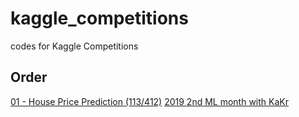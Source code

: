 # kaggle_competitions
codes for Kaggle Competitions

## Order
[01 - House Price Prediction (113/412)](https://github.com/eugene-ryu/kaggle_competitions/tree/main/01_House_Price_Prediction) [2019 2nd ML month with KaKr](https://www.kaggle.com/c/2019-2nd-ml-month-with-kakr)
